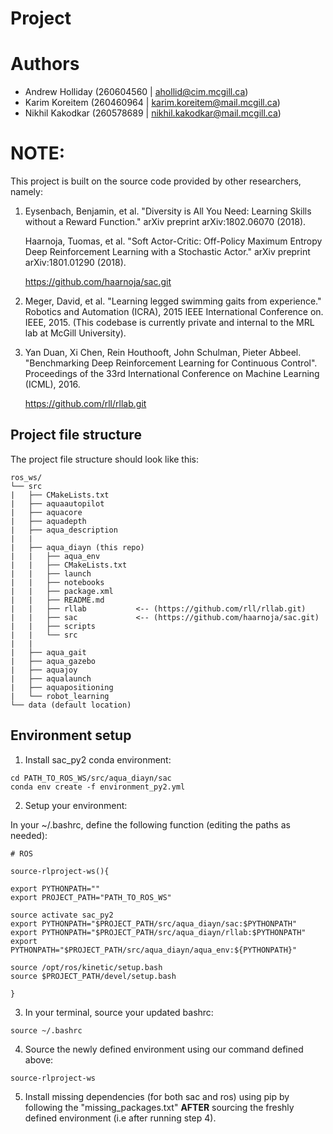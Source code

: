 # Project
# Authors
- Andrew Holliday (260604560 | ahollid@cim.mcgill.ca)
- Karim Koreitem (260460964 | karim.koreitem@mail.mcgill.ca)
- Nikhil Kakodkar (260578689 | nikhil.kakodkar@mail.mcgill.ca)

# NOTE:
This project is built on the source code provided by other researchers, namely:
1. Eysenbach, Benjamin, et al. "Diversity is All You Need: Learning Skills without a Reward Function." arXiv preprint arXiv:1802.06070 (2018).
  
   Haarnoja, Tuomas, et al. "Soft Actor-Critic: Off-Policy Maximum Entropy Deep Reinforcement Learning with a Stochastic Actor." arXiv preprint arXiv:1801.01290 (2018).

   https://github.com/haarnoja/sac.git

2. Meger, David, et al. "Learning legged swimming gaits from experience." Robotics and Automation (ICRA), 2015 IEEE International Conference on. IEEE, 2015. (This codebase is currently private and internal to the MRL lab at McGill University).

3. Yan Duan, Xi Chen, Rein Houthooft, John Schulman, Pieter Abbeel. "Benchmarking Deep Reinforcement Learning for Continuous Control". Proceedings of the 33rd International Conference on Machine Learning (ICML), 2016.

   https://github.com/rll/rllab.git

## Project file structure
The project file structure should look like this:

```
ros_ws/
└── src
|   ├── CMakeLists.txt
|   ├── aquaautopilot
|   ├── aquacore
|   ├── aquadepth
|   ├── aqua_description
|   |
|   ├── aqua_diayn (this repo)
|   |   ├── aqua_env
|   |   ├── CMakeLists.txt
|   |   ├── launch
|   |   ├── notebooks
|   |   ├── package.xml
|   |   ├── README.md
|   |   ├── rllab           <-- (https://github.com/rll/rllab.git)
|   |   ├── sac             <-- (https://github.com/haarnoja/sac.git)
|   |   ├── scripts
|   |   └── src
|   |
|   ├── aqua_gait
|   ├── aqua_gazebo
|   ├── aquajoy
|   ├── aqualaunch
|   ├── aquapositioning
|   └── robot_learning
└── data (default location)
```


## Environment setup


1. Install sac_py2 conda environment:
```
cd PATH_TO_ROS_WS/src/aqua_diayn/sac
conda env create -f environment_py2.yml
```

2. Setup your environment:

In your ~/.bashrc, define the following function (editing the paths as needed):

```
# ROS

source-rlproject-ws(){

export PYTHONPATH=""
export PROJECT_PATH="PATH_TO_ROS_WS"

source activate sac_py2
export PYTHONPATH="$PROJECT_PATH/src/aqua_diayn/sac:$PYTHONPATH"
export PYTHONPATH="$PROJECT_PATH/src/aqua_diayn/rllab:$PYTHONPATH"
export PYTHONPATH="$PROJECT_PATH/src/aqua_diayn/aqua_env:${PYTHONPATH}"

source /opt/ros/kinetic/setup.bash
source $PROJECT_PATH/devel/setup.bash

}
```
3. In your terminal, source your updated bashrc:
```
source ~/.bashrc
```

4. Source the newly defined environment using our command defined above:
```
source-rlproject-ws
```

5. Install missing dependencies (for both sac and ros) using pip by following the "missing_packages.txt" **AFTER** sourcing the freshly defined environment (i.e after running step 4).
